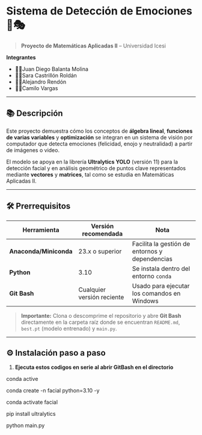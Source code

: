 # Sistema de Detección de Emociones 🤖🎭  
> **Proyecto de Matemáticas Aplicadas II** – Universidad Icesi  

**Integrantes**  
- 🧑🏾Juan Diego Balanta Molina  
- 👩🏾Sara Castrillón Roldán  
- 👨🏻Alejandro Rendón  
- 👨🏿Camilo Vargas  

---

## 📚 Descripción

Este proyecto demuestra cómo los conceptos de **álgebra lineal**, **funciones de varias variables** y **optimización** se integran en un sistema de visión por computador que detecta emociones (felicidad, enojo y neutralidad) a partir de imágenes o video.  

El modelo se apoya en la librería **Ultralytics YOLO** (versión 11) para la detección facial y en análisis geométrico de puntos clave representados mediante **vectores** y **matrices**, tal como se estudia en Matemáticas Aplicadas II.

---

## 🛠️ Prerrequisitos

| Herramienta | Versión recomendada | Nota |
|-------------|--------------------|------|
| **Anaconda/Miniconda** | 23.x o superior | Facilita la gestión de entornos y dependencias |
| **Python** | 3.10 | Se instala dentro del entorno `conda` |
| **Git Bash** | Cualquier versión reciente | Usado para ejecutar los comandos en Windows |

> **Importante:** Clona o descomprime el repositorio y abre **Git Bash** directamente en la carpeta raíz donde se encuentran `README.md`, `best.pt` (modelo entrenado) y `main.py`.

---

## ⚙️ Instalación paso a paso

1. **Ejecuta estos codigos en serie al abrir GitBash en el directorio**  


conda active


conda create -n facial python=3.10 -y 


conda activate facial


pip install ultralytics


python main.py

